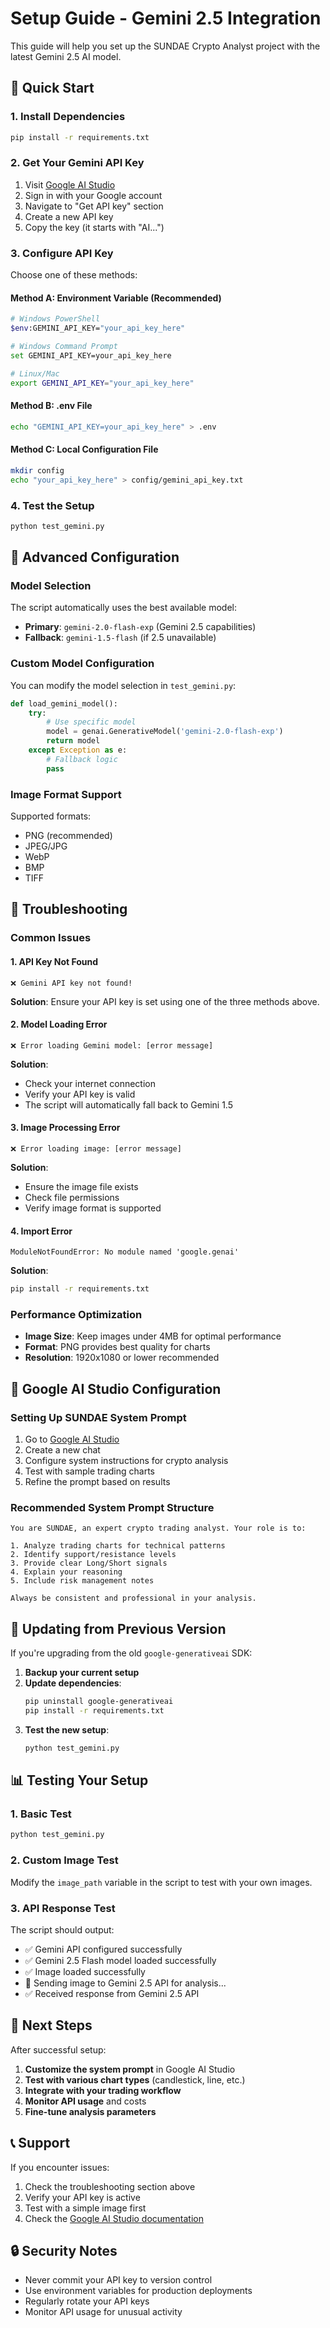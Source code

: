 # Setup Guide - Gemini 2.5 Integration

This guide will help you set up the SUNDAE Crypto Analyst project with the latest Gemini 2.5 AI model.

## 🚀 Quick Start

### 1. Install Dependencies

```bash
pip install -r requirements.txt
```

### 2. Get Your Gemini API Key

1. Visit [Google AI Studio](https://aistudio.google.com/)
2. Sign in with your Google account
3. Navigate to "Get API key" section
4. Create a new API key
5. Copy the key (it starts with "AI...")

### 3. Configure API Key

Choose one of these methods:

#### Method A: Environment Variable (Recommended)

```bash
# Windows PowerShell
$env:GEMINI_API_KEY="your_api_key_here"

# Windows Command Prompt
set GEMINI_API_KEY=your_api_key_here

# Linux/Mac
export GEMINI_API_KEY="your_api_key_here"
```

#### Method B: .env File

```bash
echo "GEMINI_API_KEY=your_api_key_here" > .env
```

#### Method C: Local Configuration File

```bash
mkdir config
echo "your_api_key_here" > config/gemini_api_key.txt
```

### 4. Test the Setup

```bash
python test_gemini.py
```

## 🔧 Advanced Configuration

### Model Selection

The script automatically uses the best available model:

- **Primary**: `gemini-2.0-flash-exp` (Gemini 2.5 capabilities)
- **Fallback**: `gemini-1.5-flash` (if 2.5 unavailable)

### Custom Model Configuration

You can modify the model selection in `test_gemini.py`:

```python
def load_gemini_model():
    try:
        # Use specific model
        model = genai.GenerativeModel('gemini-2.0-flash-exp')
        return model
    except Exception as e:
        # Fallback logic
        pass
```

### Image Format Support

Supported formats:

- PNG (recommended)
- JPEG/JPG
- WebP
- BMP
- TIFF

## 🐛 Troubleshooting

### Common Issues

#### 1. API Key Not Found

```
❌ Gemini API key not found!
```

**Solution**: Ensure your API key is set using one of the three methods above.

#### 2. Model Loading Error

```
❌ Error loading Gemini model: [error message]
```

**Solution**:

- Check your internet connection
- Verify your API key is valid
- The script will automatically fall back to Gemini 1.5

#### 3. Image Processing Error

```
❌ Error loading image: [error message]
```

**Solution**:

- Ensure the image file exists
- Check file permissions
- Verify image format is supported

#### 4. Import Error

```
ModuleNotFoundError: No module named 'google.genai'
```

**Solution**:

```bash
pip install -r requirements.txt
```

### Performance Optimization

- **Image Size**: Keep images under 4MB for optimal performance
- **Format**: PNG provides best quality for charts
- **Resolution**: 1920x1080 or lower recommended

## 📱 Google AI Studio Configuration

### Setting Up SUNDAE System Prompt

1. Go to [Google AI Studio](https://aistudio.google.com/)
2. Create a new chat
3. Configure system instructions for crypto analysis
4. Test with sample trading charts
5. Refine the prompt based on results

### Recommended System Prompt Structure

```
You are SUNDAE, an expert crypto trading analyst. Your role is to:

1. Analyze trading charts for technical patterns
2. Identify support/resistance levels
3. Provide clear Long/Short signals
4. Explain your reasoning
5. Include risk management notes

Always be consistent and professional in your analysis.
```

## 🔄 Updating from Previous Version

If you're upgrading from the old `google-generativeai` SDK:

1. **Backup your current setup**
2. **Update dependencies**:
   ```bash
   pip uninstall google-generativeai
   pip install -r requirements.txt
   ```
3. **Test the new setup**:
   ```bash
   python test_gemini.py
   ```

## 📊 Testing Your Setup

### 1. Basic Test

```bash
python test_gemini.py
```

### 2. Custom Image Test

Modify the `image_path` variable in the script to test with your own images.

### 3. API Response Test

The script should output:

- ✅ Gemini API configured successfully
- ✅ Gemini 2.5 Flash model loaded successfully
- ✅ Image loaded successfully
- 🔄 Sending image to Gemini 2.5 API for analysis...
- ✅ Received response from Gemini 2.5 API

## 🎯 Next Steps

After successful setup:

1. **Customize the system prompt** in Google AI Studio
2. **Test with various chart types** (candlestick, line, etc.)
3. **Integrate with your trading workflow**
4. **Monitor API usage** and costs
5. **Fine-tune analysis parameters**

## 📞 Support

If you encounter issues:

1. Check the troubleshooting section above
2. Verify your API key is active
3. Test with a simple image first
4. Check the [Google AI Studio documentation](https://ai.google.dev/docs)

## 🔒 Security Notes

- Never commit your API key to version control
- Use environment variables for production deployments
- Regularly rotate your API keys
- Monitor API usage for unusual activity
